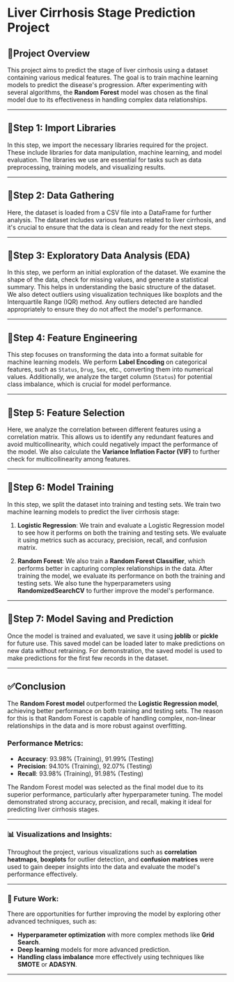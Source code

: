 # Liver Cirrhosis Stage Prediction Project 

## **🧾Project Overview**
This project aims to predict the stage of liver cirrhosis using a dataset containing various medical features. The goal is to train machine learning models to predict the disease's progression. After experimenting with several algorithms, the **Random Forest** model was chosen as the final model due to its effectiveness in handling complex data relationships.

---

## **📂Step 1: Import Libraries**
In this step, we import the necessary libraries required for the project. These include libraries for data manipulation, machine learning, and model evaluation. The libraries we use are essential for tasks such as data preprocessing, training models, and visualizing results.

---

## **📂Step 2: Data Gathering**
Here, the dataset is loaded from a CSV file into a DataFrame for further analysis. The dataset includes various features related to liver cirrhosis, and it's crucial to ensure that the data is clean and ready for the next steps.

---

## **📂Step 3: Exploratory Data Analysis (EDA)**
In this step, we perform an initial exploration of the dataset. We examine the shape of the data, check for missing values, and generate a statistical summary. This helps in understanding the basic structure of the dataset. We also detect outliers using visualization techniques like boxplots and the Interquartile Range (IQR) method. Any outliers detected are handled appropriately to ensure they do not affect the model's performance.

---

## **📂Step 4: Feature Engineering**
This step focuses on transforming the data into a format suitable for machine learning models. We perform **Label Encoding** on categorical features, such as `Status`, `Drug`, `Sex`, etc., converting them into numerical values. Additionally, we analyze the target column (`Status`) for potential class imbalance, which is crucial for model performance.

---

## **📂Step 5: Feature Selection**
Here, we analyze the correlation between different features using a correlation matrix. This allows us to identify any redundant features and avoid multicollinearity, which could negatively impact the performance of the model. We also calculate the **Variance Inflation Factor (VIF)** to further check for multicollinearity among features.

---

## **📂Step 6: Model Training**
In this step, we split the dataset into training and testing sets. We train two machine learning models to predict the liver cirrhosis stage:

1. **Logistic Regression**: We train and evaluate a Logistic Regression model to see how it performs on both the training and testing sets. We evaluate it using metrics such as accuracy, precision, recall, and confusion matrix.

2. **Random Forest**: We also train a **Random Forest Classifier**, which performs better in capturing complex relationships in the data. After training the model, we evaluate its performance on both the training and testing sets. We also tune the hyperparameters using **RandomizedSearchCV** to further improve the model's performance.

---

## **📂Step 7: Model Saving and Prediction**
Once the model is trained and evaluated, we save it using **joblib** or **pickle** for future use. This saved model can be loaded later to make predictions on new data without retraining. For demonstration, the saved model is used to make predictions for the first few records in the dataset.

---

## **✅Conclusion**
The **Random Forest model** outperformed the **Logistic Regression model**, achieving better performance on both training and testing sets. The reason for this is that Random Forest is capable of handling complex, non-linear relationships in the data and is more robust against overfitting.

### **Performance Metrics**:
- **Accuracy**: 93.98% (Training), 91.99% (Testing)
- **Precision**: 94.10% (Training), 92.07% (Testing)
- **Recall**: 93.98% (Training), 91.98% (Testing)

The Random Forest model was selected as the final model due to its superior performance, particularly after hyperparameter tuning. The model demonstrated strong accuracy, precision, and recall, making it ideal for predicting liver cirrhosis stages.

---

### **📊 Visualizations and Insights**:
Throughout the project, various visualizations such as **correlation heatmaps**, **boxplots** for outlier detection, and **confusion matrices** were used to gain deeper insights into the data and evaluate the model's performance effectively.

---

### **🚀 Future Work**:
There are opportunities for further improving the model by exploring other advanced techniques, such as:
- **Hyperparameter optimization** with more complex methods like **Grid Search**.
- **Deep learning** models for more advanced prediction.
- **Handling class imbalance** more effectively using techniques like **SMOTE** or **ADASYN**.

---
